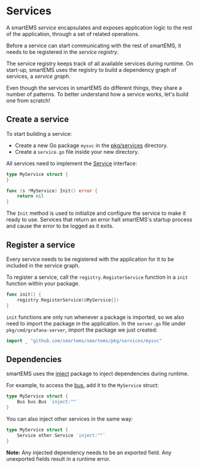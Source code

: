 # Services

A smartEMS _service_ encapsulates and exposes application logic to the rest of the application, through a set of related operations. 

Before a service can start communicating with the rest of smartEMS, it needs to be registered in the _service registry_.

The service registry keeps track of all available services during runtime. On start-up, smartEMS uses the registry to build a dependency graph of services, a _service graph_.

Even though the services in smartEMS do different things, they share a number of patterns. To better understand how a service works, let's build one from scratch!

## Create a service

To start building a service:

- Create a new Go package `mysvc` in the [pkg/services](/pkg/services) directory.
- Create a `service.go` file inside your new directory.

All services need to implement the [Service](https://godoc.org/github.com/smartems/smartems/pkg/registry#Service) interface:

```go
type MyService struct {
}

func (s *MyService) Init() error {
    return nil
}
```

The `Init` method is used to initialize and configure the service to make it ready to use. Services that return an error halt smartEMS's startup process and cause the error to be logged as it exits.

## Register a service

Every service needs to be registered with the application for it to be included in the service graph.

To register a service, call the `registry.RegisterService` function in a `init` function within your package.

```go
func init() {
    registry.RegisterService(&MyService{})
}
```

`init` functions are only run whenever a package is imported, so we also need to import the package in the application. In the `server.go` file under `pkg/cmd/grafana-server`, import the package we just created:

```go
import _ "github.com/smartems/smartems/pkg/services/mysvc"
```

## Dependencies

smartEMS uses the [inject](https://github.com/facebookgo/inject) package to inject dependencies during runtime. 

For example, to access the [bus](communication.md), add it to the `MyService` struct:

```go
type MyService struct {
    Bus bus.Bus `inject:""`
}
```

You can also inject other services in the same way:

```go
type MyService struct {
    Service other.Service `inject:""`
}
```

**Note:** Any injected dependency needs to be an exported field. Any unexported fields result in a runtime error.
